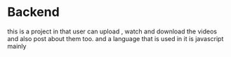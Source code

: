 # Backend 

this is a project in that user can upload , watch and download the videos and also post about them too. and a language that is used in it is javascript mainly 